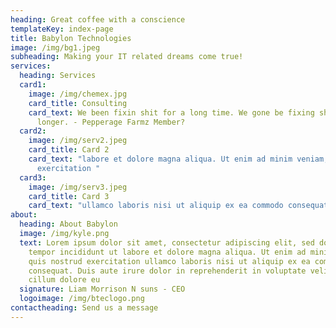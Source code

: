 ```yaml
---
heading: Great coffee with a conscience
templateKey: index-page
title: Babylon Technologies
image: /img/bg1.jpeg
subheading: Making your IT related dreams come true!
services:
  heading: Services
  card1:
    image: /img/chemex.jpg
    card_title: Consulting
    card_text: We been fixin shit for a long time. We gone be fixing shit for a lot
      longer. - Pepperage Farmz Member?
  card2:
    image: /img/serv2.jpeg
    card_title: Card 2
    card_text: "labore et dolore magna aliqua. Ut enim ad minim veniam, quis nostrud
      exercitation "
  card3:
    image: /img/serv3.jpeg
    card_title: Card 3
    card_text: "ullamco laboris nisi ut aliquip ex ea commodo consequat. "
about:
  heading: About Babylon
  image: /img/kyle.png
  text: Lorem ipsum dolor sit amet, consectetur adipiscing elit, sed do eiusmod
    tempor incididunt ut labore et dolore magna aliqua. Ut enim ad minim veniam,
    quis nostrud exercitation ullamco laboris nisi ut aliquip ex ea commodo
    consequat. Duis aute irure dolor in reprehenderit in voluptate velit esse
    cillum dolore eu
  signature: Liam Morrison N suns - CEO
  logoimage: /img/bteclogo.png
contactheading: Send us a message
---
```

